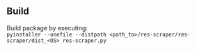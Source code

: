 ## Build

Build package by executing:  
`pyinstaller --onefile --distpath <path_to>/res-scraper/res-scraper/dist_<OS> res-scraper.py `
